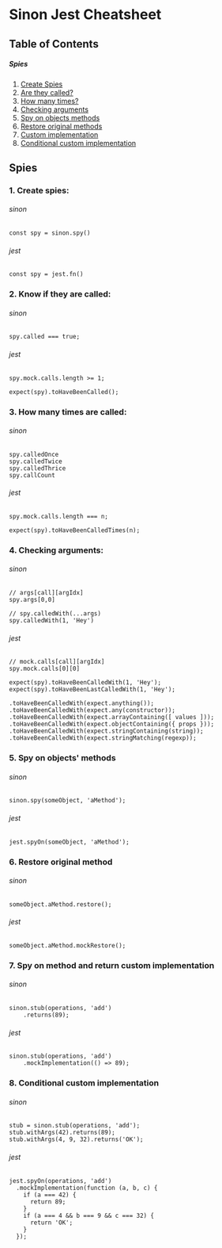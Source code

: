 # Sinon Jest Cheatsheet

## Table of Contents
##### Spies
1. [Create Spies](#create-spies)
2. [Are they called?](#are-they-called)
3. [How many times?](#how-many-times)
4. [Checking arguments](#checking-arguments)
5. [Spy on objects methods](#spy-on-objects-method)
6. [Restore original methods](#restore-original-method)
7. [Custom implementation](#custom-implementation)
8. [Conditional custom implementation](#custom-implementation)

## Spies

### 1. Create spies: <a name="create-spies"></a> 

###### sinon

```
const spy = sinon.spy()
```

###### jest
```
const spy = jest.fn()
```

### 2. Know if they are called: <a name="are-they-called"></a>

###### sinon

```
spy.called === true;

```

###### jest
```
spy.mock.calls.length >= 1;
```

```
expect(spy).toHaveBeenCalled();
```

### 3. How many times are called: <a name="how-many-times"></a>

###### sinon

```
spy.calledOnce
spy.calledTwice
spy.calledThrice
spy.callCount

```

###### jest
```
spy.mock.calls.length === n;
```

```
expect(spy).toHaveBeenCalledTimes(n);
```

### 4. Checking arguments: <a name="checking-arguments"></a>

###### sinon

```
// args[call][argIdx]
spy.args[0,0]
```

```
// spy.calledWith(...args)
spy.calledWith(1, 'Hey')
```

###### jest
```
// mock.calls[call][argIdx]
spy.mock.calls[0][0]
```

```
expect(spy).toHaveBeenCalledWith(1, 'Hey');
expect(spy).toHaveBeenLastCalledWith(1, 'Hey');
```

```
.toHaveBeenCalledWith(expect.anything());
.toHaveBeenCalledWith(expect.any(constructor));
.toHaveBeenCalledWith(expect.arrayContaining([ values ]));
.toHaveBeenCalledWith(expect.objectContaining({ props }));
.toHaveBeenCalledWith(expect.stringContaining(string));
.toHaveBeenCalledWith(expect.stringMatching(regexp));
```

### 5. Spy on objects' methods <a name="spy-on-objects-method"></a>

###### sinon

```
sinon.spy(someObject, 'aMethod');
```

###### jest

```
jest.spyOn(someObject, 'aMethod');
```

### 6. Restore original method <a name="restore-original-method"></a>

###### sinon

```
someObject.aMethod.restore();
```

###### jest

```
someObject.aMethod.mockRestore();
```

### 7. Spy on method and return custom implementation <a name="custom-implementation"></a>

###### sinon

```
sinon.stub(operations, 'add')
    .returns(89);
```

###### jest

```
sinon.stub(operations, 'add')
    .mockImplementation(() => 89);
```

### 8. Conditional custom implementation <a name="conditional-custom-implementation"></a>

        
###### sinon

```
stub = sinon.stub(operations, 'add');
stub.withArgs(42).returns(89);
stub.withArgs(4, 9, 32).returns('OK');
```

###### jest

```
jest.spyOn(operations, 'add')
  .mockImplementation(function (a, b, c) {
    if (a === 42) {
      return 89;
    }
    if (a === 4 && b === 9 && c === 32) {
      return 'OK';
    }
  });
```
